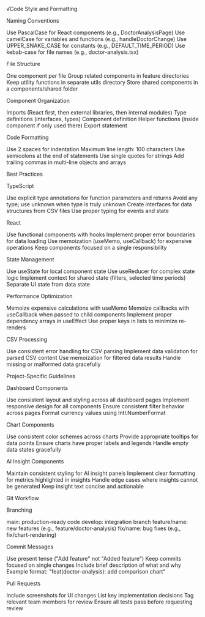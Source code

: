 √Code Style and Formatting

Naming Conventions

Use PascalCase for React components (e.g., DoctorAnalysisPage)
Use camelCase for variables and functions (e.g., handleDoctorChange)
Use UPPER_SNAKE_CASE for constants (e.g., DEFAULT_TIME_PERIOD)
Use kebab-case for file names (e.g., doctor-analysis.tsx)


File Structure

One component per file
Group related components in feature directories
Keep utility functions in separate utils directory
Store shared components in a components/shared folder


Component Organization

Imports (React first, then external libraries, then internal modules)
Type definitions (interfaces, types)
Component definition
Helper functions (inside component if only used there)
Export statement


Code Formatting

Use 2 spaces for indentation
Maximum line length: 100 characters
Use semicolons at the end of statements
Use single quotes for strings
Add trailing commas in multi-line objects and arrays



Best Practices

TypeScript

Use explicit type annotations for function parameters and returns
Avoid any type; use unknown when type is truly unknown
Create interfaces for data structures from CSV files
Use proper typing for events and state


React

Use functional components with hooks
Implement proper error boundaries for data loading
Use memoization (useMemo, useCallback) for expensive operations
Keep components focused on a single responsibility


State Management

Use useState for local component state
Use useReducer for complex state logic
Implement context for shared state (filters, selected time periods)
Separate UI state from data state


Performance Optimization

Memoize expensive calculations with useMemo
Memoize callbacks with useCallback when passed to child components
Implement proper dependency arrays in useEffect
Use proper keys in lists to minimize re-renders


CSV Processing

Use consistent error handling for CSV parsing
Implement data validation for parsed CSV content
Use memoization for filtered data results
Handle missing or malformed data gracefully



Project-Specific Guidelines

Dashboard Components

Use consistent layout and styling across all dashboard pages
Implement responsive design for all components
Ensure consistent filter behavior across pages
Format currency values using Intl.NumberFormat


Chart Components

Use consistent color schemes across charts
Provide appropriate tooltips for data points
Ensure charts have proper labels and legends
Handle empty data states gracefully


AI Insight Components

Maintain consistent styling for AI insight panels
Implement clear formatting for metrics highlighted in insights
Handle edge cases where insights cannot be generated
Keep insight text concise and actionable



Git Workflow

Branching

main: production-ready code
develop: integration branch
feature/name: new features (e.g., feature/doctor-analysis)
fix/name: bug fixes (e.g., fix/chart-rendering)


Commit Messages

Use present tense ("Add feature" not "Added feature")
Keep commits focused on single changes
Include brief description of what and why
Example format: "feat(doctor-analysis): add comparison chart"


Pull Requests

Include screenshots for UI changes
List key implementation decisions
Tag relevant team members for review
Ensure all tests pass before requesting review
